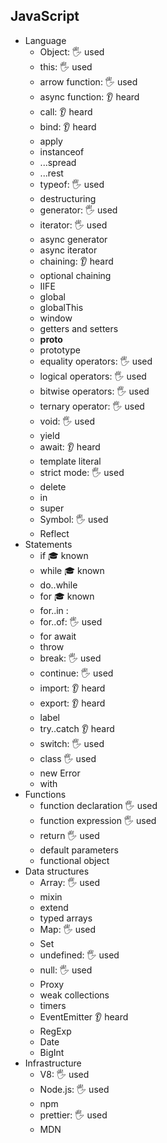 ## JavaScript

- Language
  - Object: 🖐️ used
  - this: 🖐️ used
  - arrow function: 🖐️ used 
  - async function: 👂 heard
  - call: 👂 heard
  - bind: 👂 heard
  - apply
  - instanceof
  - ...spread
  - ...rest
  - typeof: 🖐️ used
  - destructuring
  - generator: 🖐️ used 
  - iterator: 🖐️ used
  - async generator
  - async iterator
  - chaining: 👂 heard
  - optional chaining
  - IIFE
  - global
  - globalThis
  - window
  - getters and setters
  - __proto__
  - prototype
  - equality operators: 🖐️ used 
  - logical operators: 🖐️ used 
  - bitwise operators: 🖐️ used 
  - ternary operator: 🖐️ used 
  - void: 🖐️ used 
  - yield
  - await: 👂 heard
  - template literal
  - strict mode: 🖐️ used 
  - delete
  - in
  - super
  - Symbol: 🖐️ used
  - Reflect
- Statements
  - if 🎓 known
  - while 🎓 known
  - do..while
  - for 🎓 known  
  - for..in : 
  - for..of: 🖐️ used
  - for await
  - throw 
  - break: 🖐️ used
  - continue: 🖐️ used
  - import: 👂 heard
  - export: 👂 heard
  - label
  - try..catch 👂 heard
  - switch: 🖐️ used
  - class 🖐️ used
  - new Error
  - with
- Functions 
  - function declaration 🖐️ used
  - function expression 🖐️ used
  - return 🖐️ used
  - default parameters
  - functional object
- Data structures
  - Array: 🖐️ used
  - mixin
  - extend
  - typed arrays
  - Map: 🖐️ used
  - Set
  - undefined: 🖐️ used
  - null: 🖐️ used
  - Proxy
  - weak collections
  - timers
  - EventEmitter 👂 heard
  - RegExp
  - Date
  - BigInt
- Infrastructure
  - V8: 🖐️ used
  - Node.js: 🖐️ used
  - npm
  - prettier: 🖐️ used
  - MDN
